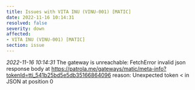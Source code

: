 ```yaml
---
title: Issues with VITA INU (VINU-001) [MATIC]
date: 2022-11-16 10:14:31
resolved: false
severity: down
affected:
- VITA INU (VINU-001) [MATIC]
section: issue
---
```


*2022-11-16 10:14:31* The gateway is unreachable: FetchError invalid json response body at https://patrola.me/gateways/matic/meta-info?tokenId=tti_541b25bd5e5db35166864096 reason: Unexpected token < in JSON at position 0
